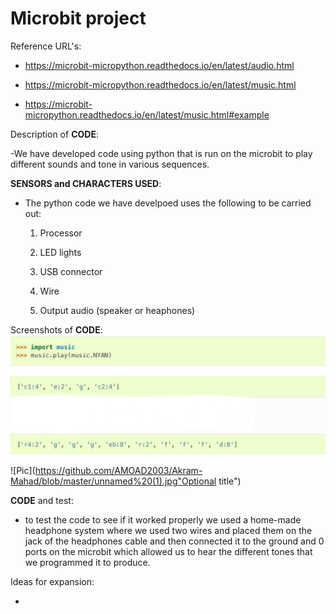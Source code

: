 # Microbit project
Reference URL's:

  - https://microbit-micropython.readthedocs.io/en/latest/audio.html
  
  - https://microbit-micropython.readthedocs.io/en/latest/music.html

  - https://microbit-micropython.readthedocs.io/en/latest/music.html#example

Description of __CODE__:

  -We have developed code using python that is run on the microbit to play different sounds and tone in various sequences.
  
  __SENSORS and CHARACTERS USED__:

  - The python code we have develpoed uses the following to be carried out:
  
    1) Processor
    
    2) LED lights
    
    3) USB connector
    
    4) Wire
    
    5) Output audio (speaker or heaphones)
    
  
Screenshots of __CODE__:
![Pic](https://github.com/AMOAD2003/Akram-Mahad/blob/master/unnamed.jpg "Optional title")

![Pic](https://github.com/AMOAD2003/Akram-Mahad/blob/master/unnamed%20(2).jpg "Optional title")

![Pic](https://github.com/AMOAD2003/Akram-Mahad/blob/master/unnamed%20(1).jpg"Optional title") 

__CODE__ and test:
  - to test the code to see if it worked properly we used a home-made headphone system where we used two wires and placed them on the jack of the headphones cable and then connected it to the ground and 0 ports on the microbit which allowed us to hear the different tones that we programmed it to produce.
  
Ideas for expansion:

  - 
  
  
